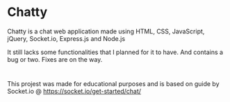 # Chatty

Chatty is a chat web application made using HTML, CSS, JavaScript, jQuery, Socket.io, Express.js and Node.js

It still lacks some functionalities that I planned for it to have.
And contains a bug or two. Fixes are on the way.



#
This projest was made for educational purposes and is based on guide by Socket.io @ https://socket.io/get-started/chat/
